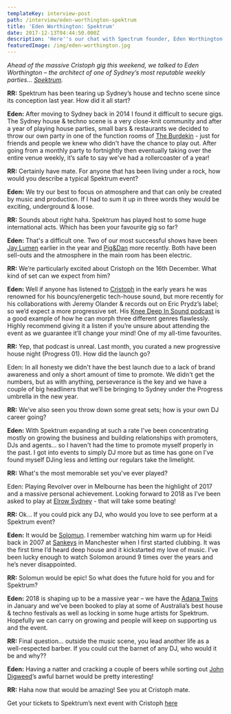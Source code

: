 ```yaml
---
templateKey: interview-post
path: /interview/eden-worthington-spektrum
title: 'Eden Worthington: Spektrum'
date: 2017-12-13T04:44:50.000Z
description: 'Here''s our chat with Spectrum founder, Eden Worthington. '
featuredImage: /img/eden-worthington.jpg
---
```

_Ahead of the massive Cristoph gig this weekend, we talked to Eden Worthington – the architect of one of Sydney’s most reputable weekly parties… _[_Spektrum_](https://www.facebook.com/spektrumau/)_._

**RR:** Spektrum has been tearing up Sydney’s house and techno scene since its conception last year. How did it all start?

**Eden:** After moving to Sydney back in 2014 I found it difficult to secure gigs. The Sydney house & techno scene is a very close-knit community and after a year of playing house parties, small bars & restaurants we decided to throw our own party in one of the function rooms of [The Burdekin](https://www.facebook.com/BurdekinHotel) - just for friends and people we knew who didn't have the chance to play out. After going from a monthly party to fortnightly then eventually taking over the entire venue weekly, it’s safe to say we've had a rollercoaster of a year!

**RR:** Certainly have mate. For anyone that has been living under a rock, how would you describe a typical Spektrum event?

**Eden:** We try our best to focus on atmosphere and that can only be created by music and production. If I had to sum it up in three words they would be exciting, underground & loose.

**RR:** Sounds about right haha. Spektrum has played host to some huge international acts. Which has been your favourite gig so far? 

**Eden:** That's a difficult one. Two of our most successful shows have been [Jay Lume](https://www.facebook.com/JayLumenMusic/)[n](https://www.facebook.com/JayLumenMusic/) earlier in the year and [Pig&Dan](https://www.facebook.com/piganddan/) more recently. Both have been sell-outs and the atmosphere in the main room has been electric.

**RR:** We’re particularly excited about Cristoph on the 16th December. What kind of set can we expect from him?

**Eden:** Well if anyone has listened to [Cristoph](https://www.facebook.com/CristophMusic/) in the early years he was renowned for his bouncy/energetic tech-house sound, but more recently for his collaborations with Jeremy Olander & records out on Eric Prydz’s label; so we’d expect a more progressive set. His [Knee Deep In Sound podcast](https://l.facebook.com/l.php?u=https%3A%2F%2Fsoundcloud.com%2Fkneedeepinsound%2Fknee-deep-in-sound-podcast-003-cristoph&h=ATNc6-R-qRWVkenm_ib3EaLysOnq-NfSGwGDenwxB2KKhAPwFNDHvRR0inhJjgMnbCadIDKcNLvIjtetgzqU7z7fH7O1EdjIbXY9KWAe3Zqa_0gPmeLpMyAX) is a good example of how he can morph three different genres flawlessly.  Highly recommend giving it a listen if you’re unsure about attending the event as we guarantee it’ll change your mind! One of my all-time favourites. 

**RR:** Yep, that podcast is unreal. Last month, you curated a new progressive house night (Progress 01). How did the launch go?

Eden: In all honesty we didn't have the best launch due to a lack of brand awareness and only a short amount of time to promote. We didn't get the numbers, but as with anything, perseverance is the key and we have a couple of big headliners that we’ll be bringing to Sydney under the Progress umbrella in the new year. 

**RR:** We’ve also seen you throw down some great sets; how is your own DJ career going?

**Eden:** With Spektrum expanding at such a rate I've been concentrating mostly on growing the business and building relationships with promoters, DJs and agents… so I haven't had the time to promote myself properly in the past. I got into events to simply DJ more but as time has gone on I’ve found myself DJing less and letting our regulars take the limelight. 

**RR:** What's the most memorable set you've ever played?

Eden: Playing Revolver over in Melbourne has been the highlight of 2017 and a massive personal achievement. Looking forward to 2018 as I’ve been asked to play at [Elrow Sydney](https://www.facebook.com/events/1536434159781103/) - that will take some beating!

**RR:** Ok… If you could pick any DJ, who would you love to see perform at a Spektrum event?

**Eden:** It would be [Solomun](https://www.facebook.com/SolomunMusic/). I remember watching him warm up for Heidi back in 2007 at [Sankeys](https://www.facebook.com/officialsankeys/) in Manchester when I first started clubbing. It was the first time I’d heard deep house and it kickstarted my love of music. I’ve been lucky enough to watch Solomon around 9 times over the years and he’s never disappointed.

**RR:** Solomun would be epic!  So what does the future hold for you and for Spektrum? 

**Eden:** 2018 is shaping up to be a massive year – we have the [Adana Twins](https://www.facebook.com/events/1976999512587758/) in January and we’ve been booked to play at some of Australia’s best house & techno festivals as well as locking in some huge artists for Spektrum. Hopefully we can carry on growing and people will keep on supporting us and the event. 

**RR:** Final question... outside the music scene, you lead another life as a well-respected barber. If you could cut the barnet of any DJ, who would it be and why??

**Eden:** Having a natter and cracking a couple of beers while sorting out [John Digweed](https://www.facebook.com/djjohndigweed/)’s awful barnet would be pretty interesting!

**RR:** Haha now that would be amazing! See you at Cristoph mate.

Get your tickets to Spektrum’s next event with Cristoph [here](https://www.facebook.com/events/145068672895251/)
